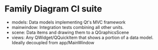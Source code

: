 # Family Diagram CI suite

- models: Data models implementing Qt's MVC framework
- mainwindow: Integration tests combining all other units.
- scene: Data items and drawing them to a QGraphicsScene
- views: Any QWidget/QQuickItem that shows a portion of a data model. Ideally decoupled from app/MainWindow
